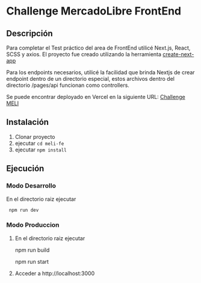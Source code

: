 # Challenge MercadoLibre FrontEnd
## Descripción
Para completar el Test práctico del area de FrontEnd utilicé Next.js, React, SCSS y axios. 
El proyecto fue creado utilizando la herramienta [create-next-app](https://nextjs.org/docs/api-reference/create-next-app)

 
Para los endpoints necesarios, utilicé la facilidad que brinda Nextjs de crear endpoint dentro de un directorio especial, estos  archivos dentro del directorio /pages/api funcionan como controllers. 
 
Se puede encontrar deployado en Vercel en la siguiente URL: [Challenge MELI](https://meli-fe-sooty.vercel.app/)

## Instalación
 1. Clonar proyecto
 2.  ejecutar `cd meli-fe`
 3. ejecutar `npm install`
    

## Ejecución
 
### Modo Desarrollo
En el directorio raiz ejecutar
   
     npm run dev
   
 ### Modo Produccion
 1. En el directorio raiz ejecutar

     npm run build

     npm run start

 2. Acceder a http://localhost:3000


